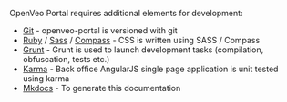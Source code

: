 OpenVeo Portal requires additional elements for development:

- [Git](http://git-scm.com/) - openveo-portal is versioned with git
- [Ruby](https://www.ruby-lang.org/en/) / [Sass](http://sass-lang.com/) / [Compass](http://compass-style.org/) - CSS is written using SASS / Compass
- [Grunt](http://gruntjs.com/) - Grunt is used to launch development tasks (compilation, obfuscation, tests etc.)
- [Karma](http://karma-runner.github.io/0.13/index.html) - Back office AngularJS single page application is unit tested using karma
- [Mkdocs](http://www.mkdocs.org/) - To generate this documentation
